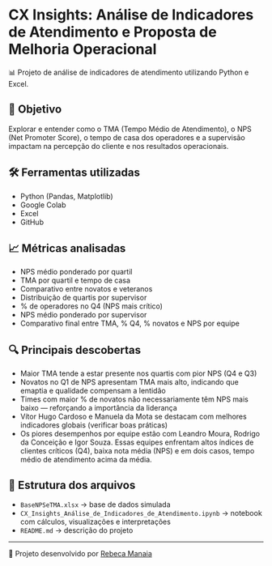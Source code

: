 # CX Insights: Análise de Indicadores de Atendimento e Proposta de Melhoria Operacional

📊 Projeto de análise de indicadores de atendimento utilizando Python e Excel.

## 🎯 Objetivo
Explorar e entender como o TMA (Tempo Médio de Atendimento), o NPS (Net Promoter Score), o tempo de casa dos operadores e a supervisão impactam na percepção do cliente e nos resultados operacionais.

## 🛠️ Ferramentas utilizadas
- Python (Pandas, Matplotlib)
- Google Colab
- Excel
- GitHub

## 📈 Métricas analisadas
- NPS médio ponderado por quartil
- TMA por quartil e tempo de casa
- Comparativo entre novatos e veteranos
- Distribuição de quartis por supervisor
- % de operadores no Q4 (NPS mais crítico)
- NPS médio ponderado por supervisor
- Comparativo final entre TMA, % Q4, % novatos e NPS por equipe

## 🔍 Principais descobertas
- Maior TMA tende a estar presente nos quartis com pior NPS (Q4 e Q3)
- Novatos no Q1 de NPS apresentam TMA mais alto, indicando que emaptia e qualidade compensam a lentidão
- Times com maior % de novatos não necessariamente têm NPS mais baixo — reforçando a importância da liderança
- Vítor Hugo Cardoso e Manuela da Mota se destacam com melhores indicadores globais (verificar boas práticas)
- Os piores desempenhos por equipe estão com Leandro Moura, Rodrigo da Conceição e Igor Souza. Essas equipes enfrentam altos índices de clientes críticos (Q4), baixa nota média (NPS) e em dois casos, tempo médio de atendimento acima da média.


## 📂 Estrutura dos arquivos
- `BaseNPSeTMA.xlsx` → base de dados simulada
- `CX_Insights_Análise_de_Indicadores_de_Atendimento.ipynb` → notebook com cálculos, visualizações e interpretações
- `README.md` → descrição do projeto

---

📌 Projeto desenvolvido por [Rebeca Manaia](https://github.com/RebecaManaia)
